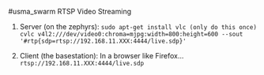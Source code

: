 #usma_swarm RTSP Video Streaming

1. Server (on the zephyrs):
`sudo apt-get install vlc (only do this once)`
`cvlc v4l2:///dev/video0:chroma=mjpg:width=800:height=600 --sout '#rtp{sdp=rtsp://192.168.11.XXX:4444/live.sdp}'`

2. Client (the basestation): In a browser like Firefox...
`rtsp://192.168.11.XXX:4444/live.sdp`
